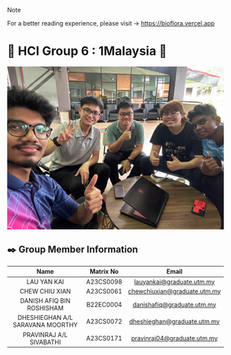 > [!NOTE]
> For a better reading experience, please visit -> https://bioflora.vercel.app

# 🤖 HCI Group 6 : 1Malaysia 🤖

![view](./public/GroupPic.jpg)

## ✒️ Group Member Information

| Name | Matrix No | Email |
| :---: | :---: | :---: |
| LAU YAN KAI | A23CS0098 | lauyankai@graduate.utm.my |
| CHEW CHIU XIAN | A23CS0061 | chewchiuxian@graduate.utm.my |
| DANISH AFIQ BIN ROSHISHAM | B22EC0004 | danishafiq@graduate.utm.my |
| DHESHIEGHAN A/L SARAVANA MOORTHY | A23CS0072 | dheshieghan@graduate.utm.my |
| PRAVINRAJ A/L SIVABATHI | A23CS0171 | pravinraj04@graduate.utm.my |

